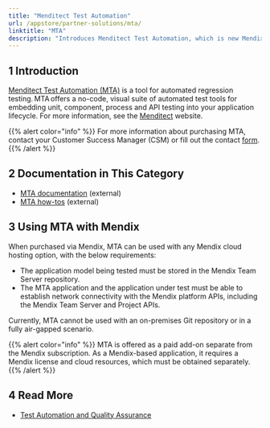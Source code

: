 ```yaml
---
title: "Menditect Test Automation"
url: /appstore/partner-solutions/mta/
linktitle: "MTA"
description: "Introduces Menditect Test Automation, which is new Mendix partner for automated testing."
---
```


## 1 Introduction

[Menditect Test Automation (MTA)](https://marketplace.mendix.com/link/component/120116) is a tool for automated regression testing. MTA offers a no-code, visual suite of automated test tools for embedding unit, component, process and API testing into your application lifecycle. For more information, see the [Menditect](https://menditect.com/) website. 

{{% alert color="info" %}}
For more information about purchasing MTA, contact your Customer Success Manager (CSM) or fill out the contact [form](https://www.mendix.com/contact-us/#contactform). 
{{% /alert %}}

## 2 Documentation in This Category

* [MTA documentation](https://documentation.menditect.com/) (external) 
* [MTA how-tos](https://documentation.menditect.com/additional/howtos) (external) 

## 3 Using MTA with Mendix

When purchased via Mendix, MTA can be used with any Mendix cloud hosting option, with the below requirements:

* The application model being tested must be stored in the Mendix Team Server repository. 
* The MTA application and the application under test must be able to establish network connectivity with the Mendix platform APIs, including the Mendix Team Server and Project APIs.

Currently, MTA cannot be used with an on-premises Git repository or in a fully air-gapped scenario.

{{% alert color="info" %}}
MTA is offered as a paid add-on separate from the Mendix subscription. As a Mendix-based application, it requires a Mendix license and cloud resources, which must be obtained separately.
{{% /alert %}}

## 4 Read More

* [Test Automation and Quality Assurance](https://www.mendix.com/evaluation-guide/app-lifecycle/test-automation-quality-assurance/)
